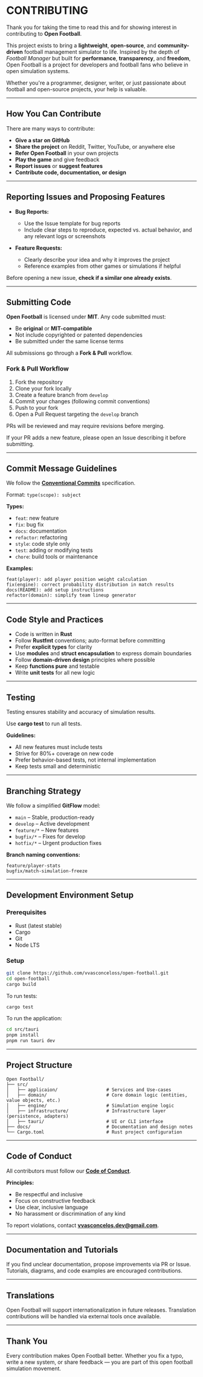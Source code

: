 # CONTRIBUTING

Thank you for taking the time to read this and for showing interest in contributing to **Open Football**.

This project exists to bring a **lightweight**, **open-source**, and **community-driven** football management simulator to life. Inspired by the depth of *Football Manager* but built for **performance**, **transparency**, and **freedom**, Open Football is a project for developers and football fans who believe in open simulation systems.

Whether you're a programmer, designer, writer, or just passionate about football and open-source projects, your help is valuable.

---

## How You Can Contribute

There are many ways to contribute:

* **Give a star on GitHub**
* **Share the project** on Reddit, Twitter, YouTube, or anywhere else
* **Refer Open Football** in your own projects
* **Play the game** and give feedback
* **Report issues** or **suggest features**
* **Contribute code, documentation, or design**

---

## Reporting Issues and Proposing Features

* **Bug Reports:**

  * Use the Issue template for bug reports
  * Include clear steps to reproduce, expected vs. actual behavior, and any relevant logs or screenshots

* **Feature Requests:**

  * Clearly describe your idea and why it improves the project
  * Reference examples from other games or simulations if helpful

Before opening a new issue, **check if a similar one already exists**.

---

## Submitting Code

**Open Football** is licensed under **MIT**. Any code submitted must:

* Be **original** or **MIT-compatible**
* Not include copyrighted or patented dependencies
* Be submitted under the same license terms

All submissions go through a **Fork & Pull** workflow.

### Fork & Pull Workflow

1. Fork the repository
2. Clone your fork locally
3. Create a feature branch from `develop`
4. Commit your changes (following commit conventions)
5. Push to your fork
6. Open a Pull Request targeting the `develop` branch

PRs will be reviewed and may require revisions before merging.

If your PR adds a new feature, please open an Issue describing it before submitting.

---

## Commit Message Guidelines

We follow the **[Conventional Commits](https://www.conventionalcommits.org/)** specification.

Format: `type(scope): subject`

**Types:**

* `feat`: new feature
* `fix`: bug fix
* `docs`: documentation
* `refactor`: refactoring
* `style`: code style only
* `test`: adding or modifying tests
* `chore`: build tools or maintenance

**Examples:**

```
feat(player): add player position weight calculation
fix(engine): correct probability distribution in match results
docs(README): add setup instructions
refactor(domain): simplify team lineup generator
```

---

## Code Style and Practices

* Code is written in **Rust**
* Follow **Rustfmt** conventions; auto-format before committing
* Prefer **explicit types** for clarity
* Use **modules** and **struct encapsulation** to express domain boundaries
* Follow **domain-driven design** principles where possible
* Keep **functions pure** and testable
* Write **unit tests** for all new logic

---

## Testing

Testing ensures stability and accuracy of simulation results.

Use **cargo test** to run all tests.

**Guidelines:**

* All new features must include tests
* Strive for 80%+ coverage on new code
* Prefer behavior-based tests, not internal implementation
* Keep tests small and deterministic

---

## Branching Strategy

We follow a simplified **GitFlow** model:

* `main` – Stable, production-ready
* `develop` – Active development
* `feature/*` – New features
* `bugfix/*` – Fixes for develop
* `hotfix/*` – Urgent production fixes

**Branch naming conventions:**

```
feature/player-stats
bugfix/match-simulation-freeze
```

---

## Development Environment Setup

### Prerequisites

* Rust (latest stable)
* Cargo
* Git
* Node LTS

### Setup

```bash
git clone https://github.com/vvasconceloss/open-football.git
cd open-football
cargo build
```

To run tests:

```bash
cargo test
```

To run the application:

```bash
cd src/tauri
pnpm install
pnpm run tauri dev
```

---

## Project Structure

```
Open Football/
├── src/
│   ├── applicaion/                  # Services and Use-cases
│   ├── domain/                      # Core domain logic (entities, value objects, etc.)
│   ├── engine/                      # Simulation engine logic
│   ├── infrastructure/              # Infrastructure layer (persistence, adapters)
│   ├── tauri/                       # UI or CLI interface
├── docs/                            # Documentation and design notes
└── Cargo.toml                       # Rust project configuration
```

---

## Code of Conduct

All contributors must follow our **[Code of Conduct](CODE_OF_CONDUCT.md)**.

**Principles:**

* Be respectful and inclusive
* Focus on constructive feedback
* Use clear, inclusive language
* No harassment or discrimination of any kind

To report violations, contact **[vvasconcelos.dev@gmail.com](mailto:vvasconcelos.dev@gmail.com)**.

---

## Documentation and Tutorials

If you find unclear documentation, propose improvements via PR or Issue. Tutorials, diagrams, and code examples are encouraged contributions.

---

## Translations

Open Football will support internationalization in future releases. Translation contributions will be handled via external tools once available.

---

## Thank You

Every contribution makes Open Football better. Whether you fix a typo, write a new system, or share feedback — you are part of this open football simulation movement.
